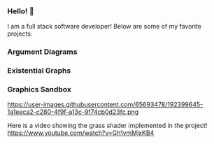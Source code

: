 ### Hello! 👋

I am a full stack software developer! Below are some of my favorite projects:

### Argument Diagrams

### Existential Graphs

### Graphics Sandbox

https://user-images.githubusercontent.com/65693478/192399645-1a1eeca2-c280-4f9f-a13c-9f74cb0d23fc.png

 Here is a video showing the grass shader implemented in the project! https://www.youtube.com/watch?v=Gh1vmMjxKB4 
  
<!--
**joekrystowski/joekrystowski** is a ✨ _special_ ✨ repository because its `README.md` (this file) appears on your GitHub profile.

Here are some ideas to get you started:

- 🔭 I’m currently working on ...
- 🌱 I’m currently learning ...
- 👯 I’m looking to collaborate on ...
- 🤔 I’m looking for help with ...
- 💬 Ask me about ...
- 📫 How to reach me: ...
- 😄 Pronouns: ...
- ⚡ Fun fact: ...
-->
